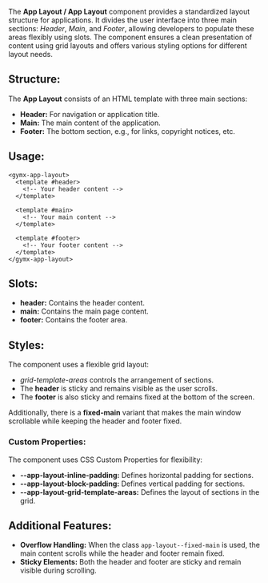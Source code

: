 The **App Layout / App Layout** component provides a standardized layout structure for applications.
It divides the user interface into three main sections:
_Header_, _Main_, and _Footer_, allowing developers to populate these areas flexibly using slots.
The component ensures a clean presentation of content using grid layouts and offers various styling options for different layout needs.

## Structure:

The **App Layout** consists of an HTML template with three main sections:

- **Header:** For navigation or application title.
- **Main:** The main content of the application.
- **Footer:** The bottom section, e.g., for links, copyright notices, etc.

## Usage:

```vue
<gymx-app-layout>
  <template #header>
    <!-- Your header content -->
  </template>

  <template #main>
    <!-- Your main content -->
  </template>

  <template #footer>
    <!-- Your footer content -->
  </template>
</gymx-app-layout>
```

## Slots:

- **header:** Contains the header content.
- **main:** Contains the main page content.
- **footer:** Contains the footer area.

## Styles:

The component uses a flexible grid layout:

- _grid-template-areas_ controls the arrangement of sections.
- The **header** is sticky and remains visible as the user scrolls.
- The **footer** is also sticky and remains fixed at the bottom of the screen.

Additionally, there is a **fixed-main** variant that makes the main window scrollable while keeping the header and footer fixed.

### Custom Properties:

The component uses CSS Custom Properties for flexibility:

- **--app-layout-inline-padding:** Defines horizontal padding for sections.
- **--app-layout-block-padding:** Defines vertical padding for sections.
- **--app-layout-grid-template-areas:** Defines the layout of sections in the grid.

## Additional Features:

- **Overflow Handling:** When the class `app-layout--fixed-main` is used, the main content scrolls while the header and footer remain fixed.
- **Sticky Elements:** Both the header and footer are sticky and remain visible during scrolling.
